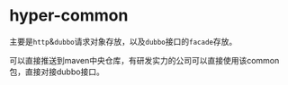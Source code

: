 # hyper-common
主要是`http`&`dubbo`请求对象存放，以及`dubbo`接口的`facade`存放。

可以直接推送到maven中央仓库，有研发实力的公司可以直接使用该common包，直接对接dubbo接口。
